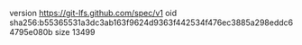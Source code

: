 version https://git-lfs.github.com/spec/v1
oid sha256:b55365531a3dc3ab163f9624d9363f442534f476ec3885a298eddc64795e080b
size 13499
